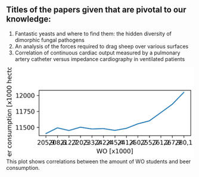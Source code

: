 ## Titles of the papers given that are pivotal to our knowledge:

1) Fantastic yeasts and where to find them: the hidden diversity of dimorphic fungal pathogens 
2) An analysis of the forces required to drag sheep over various surfaces
3) Correlation of continuous cardiac output measured by a pulmonary artery catheter versus impedance cardiography in ventilated patients

![lineplot_correlations](correlations.png)
This plot shows correlations between the amount of WO students and beer consumption.
